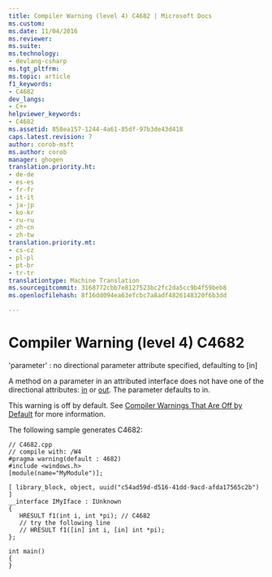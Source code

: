 ```yaml
---
title: Compiler Warning (level 4) C4682 | Microsoft Docs
ms.custom: 
ms.date: 11/04/2016
ms.reviewer: 
ms.suite: 
ms.technology:
- devlang-csharp
ms.tgt_pltfrm: 
ms.topic: article
f1_keywords:
- C4682
dev_langs:
- C++
helpviewer_keywords:
- C4682
ms.assetid: 858ea157-1244-4a61-85df-97b3de43d418
caps.latest.revision: 7
author: corob-msft
ms.author: corob
manager: ghogen
translation.priority.ht:
- de-de
- es-es
- fr-fr
- it-it
- ja-jp
- ko-kr
- ru-ru
- zh-cn
- zh-tw
translation.priority.mt:
- cs-cz
- pl-pl
- pt-br
- tr-tr
translationtype: Machine Translation
ms.sourcegitcommit: 3168772cbb7e8127523bc2fc2da5cc9b4f59beb8
ms.openlocfilehash: 8f16dd094ea63efcbc7a8adf4826148320f6b3dd

---
```

# <a name="compiler-warning-level-4-c4682"></a>Compiler Warning (level 4) C4682
'parameter' : no directional parameter attribute specified, defaulting to [in]  
  
 A method on a parameter in an attributed interface does not have one of the directional attributes: [in](../../windows/in-cpp.md) or [out](../../windows/out-cpp.md). The parameter defaults to in.  
  
 This warning is off by default. See [Compiler Warnings That Are Off by Default](../../preprocessor/compiler-warnings-that-are-off-by-default.md) for more information.  
  
 The following sample generates C4682:  
  
```  
// C4682.cpp  
// compile with: /W4  
#pragma warning(default : 4682)  
#include <windows.h>  
[module(name="MyModule")];  
  
[ library_block, object, uuid("c54ad59d-d516-41dd-9acd-afda17565c2b") ]  
__interface IMyIface : IUnknown  
{  
   HRESULT f1(int i, int *pi); // C4682  
   // try the following line  
   // HRESULT f1([in] int i, [in] int *pi);  
};  
  
int main()  
{  
}  
```


<!--HONumber=Jan17_HO4-->


